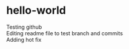 # hello-world
Testing github <br/>
Editing readme file to test branch and commits<br/>
Adding hot fix

